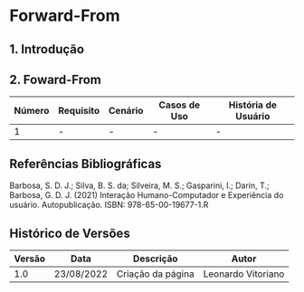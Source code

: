 # Forward-From

## 1. Introdução

## 2. Foward-From 

| Número | Requisito                 | Cenário | Casos de Uso | História de Usuário |
| -------| ------------------------- | ------- | ------------ | ------------------- |
| 1      |          -                |     -   |      -       |          -          |

## Referências Bibliográficas

Barbosa, S. D. J.; Silva, B. S. da; Silveira, M. S.; Gasparini, I.; Darin, T.; Barbosa, G. D. J. (2021) Interação Humano-Computador e Experiência do usuário. Autopublicação. ISBN: 978-65-00-19677-1.R

## Histórico de Versões

| Versão | Data       | Descrição         | Autor            |
| ------ |------------| ----------------- | ---------------- |
| 1.0    | 23/08/2022 | Criação da página | Leonardo Vitoriano |
